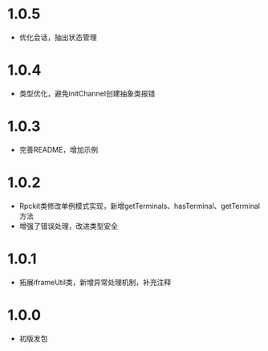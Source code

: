 # 1.0.5
- 优化会话，抽出状态管理

# 1.0.4
- 类型优化，避免initChannel创建抽象类报错

# 1.0.3
- 完善README，增加示例 

# 1.0.2
- Rpckit类修改单例模式实现，新增getTerminals、hasTerminal、getTerminal方法
- 增强了错误处理，改进类型安全

# 1.0.1
- 拓展iframeUtil类，新增异常处理机制，补充注释

# 1.0.0 
- 初版发包